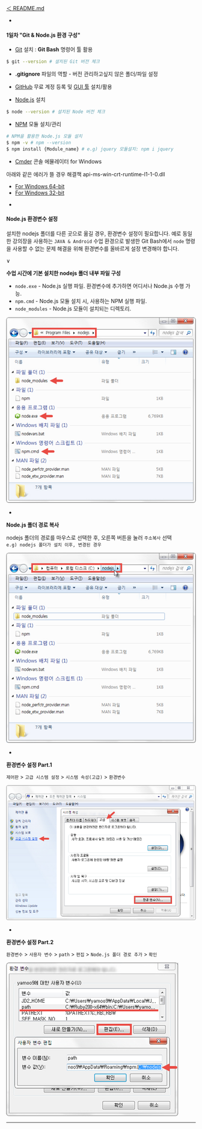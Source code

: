 [＜ README.md](../README.md)

-

#### 1일차 "Git & Node.js 환경 구성"

* [Git](http://git-scm.com/) 설치 : **Git Bash** 명령어 툴 활용<br>
```sh
$ git --version # 설치된 Git 버전 체크
```

* **.gitignore** 파일의 역할 - 버전 관리하고싶지 않은 폴더/파일 설정

* [GitHub](http://github.com/) 무료 계정 등록 및 [GUI 툴](http://windows.github.com) 설치/활용

* [Node.js](http://nodejs.org/) 설치
```sh
$ node --version # 설치된 Node 버전 체크
```

* [NPM](http://npmjs.org/) 모듈 설치/관리
```sh
# NPM을 활용한 Node.js 모듈 설치
$ npm -v # npm --version
$ npm install {Module_name} # e.g) jquery 모듈설치: npm i jquery
```

* [Cmder](http://gooseberrycreative.com/cmder/) 콘솔 에뮬레이터 for Windows

아래와 같은 에러가 뜰 경우 해결책
api-ms-win-crt-runtime-l1-1-0.dll
* [For Windows 64-bit](http://download.microsoft.com/download/0/4/1/041224F6-A7DC-486B-BD66-BCAAF74B6919/vc_redist.x64.exe)
* [For Windows 32-bit](http://download.microsoft.com/download/0/4/1/041224F6-A7DC-486B-BD66-BCAAF74B6919/vc_redist.x86.exe)

-

#### Node.js 환경변수 설정

설치한 nodejs 폴더를 다른 곳으로 옮길 경우, 환경변수 설정이 필요합니다.
예로 동일한 강의장을 사용하는 `JAVA & Android` 수업 환경으로 발생한
Git Bash에서 `node` 명령을 사용할 수 없는 문제 해결을 위해 환경변수를
올바르게 설정 변경해야 합니다.

∨

**수업 시간에 기본 설치한 nodejs 폴더 내부 파일 구성**

* `node.exe` - Node.js 실행 파일. 환경변수에 추가하면 어디서나 Node.js 수행 가능.
* `npm.cmd` - Node.js 모듈 설치 시, 사용하는 NPM 실행 파일.
* `node_modules` - Node.js 모듈이 설치되는 디렉토리.

![Node.js 설치 파일 구성](../GUIDE/node-01.jpg)

-

**Node.js 폴더 경로 복사**

nodejs 폴더의 경로를 마우스로 선택한 후, 오른쪽 버튼을 눌러 `주소복사` 선택<br>
`e.g) nodejs 폴더가 설치 이후, 변경된 경우`

![Node.js 경로](../GUIDE/node-04.jpg)

-

**환경변수 설정 Part.1**

`제어판` > `고급 시스템 설정` > `시스템 속성(고급)` > `환경변수`

![제어판 > 고급 시스템 설정 > 시스템 속성(고급) > 환경변수](../GUIDE/node-02.jpg)


-

**환경변수 설정 Part.2**

`환경변수` > `사용자 변수` > `path` > `편집` > `Node.js 폴더 경로 추가` > `확인`

![환경변수 > 사용자 변수 path > 편집 > Node.js 경로](../GUIDE/node-03.jpg)


<!-- [Node.js 사용자 환경변수 추가](http://combatguri.tistory.com/m/post/11) -->

---
